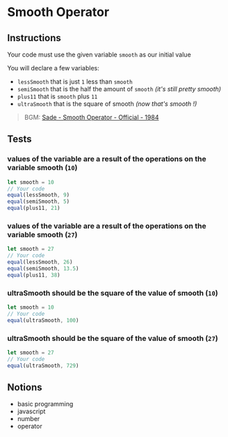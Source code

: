 # Smooth Operator

## Instructions

Your code must use the given variable `smooth` as our initial value

You will declare a few variables:

- `lessSmooth` that is just `1` less than `smooth`
- `semiSmooth` that is the half the amount of `smooth` _(it's still pretty
  smooth)_
- `plus11` that is `smooth` plus `11`
- `ultraSmooth` that is the square of smooth _(now that's smooth !)_

> BGM:
> [Sade - Smooth Operator - Official - 1984](https://www.youtube.com/watch?v=4TYv2PhG89A)

## Tests

### values of the variable are a result of the operations on the variable smooth (`10`)

```js
let smooth = 10
// Your code
equal(lessSmooth, 9)
equal(semiSmooth, 5)
equal(plus11, 21)
```

### values of the variable are a result of the operations on the variable smooth (`27`)

```js
let smooth = 27
// Your code
equal(lessSmooth, 26)
equal(semiSmooth, 13.5)
equal(plus11, 38)
```

### ultraSmooth should be the square of the value of smooth (`10`)

```js
let smooth = 10
// Your code
equal(ultraSmooth, 100)
```

### ultraSmooth should be the square of the value of smooth (`27`)

```js
let smooth = 27
// Your code
equal(ultraSmooth, 729)
```

## Notions

- basic programming
- javascript
- number
- operator
